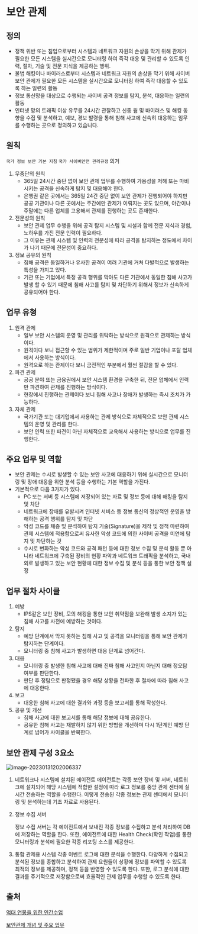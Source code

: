 # 보안 관제



## 정의

- 정책 위반 또는 침입으로부터 시스템과 네트워크 자원의 손상을 막기 위해 관제가 필요한 모든 시스템을 실시간으로 모니터링 하여 즉각 대응 및 관리할 수 있도록 인력, 절차, 기술 및 전문 지식을 제공하는 행위.
- 불법 해킹이나 바이러스로부터 시스템과 네트워크 자원의 손상을 막기 위해 사이버 보안 관제가 필요한 모든 시스템을 실시간으로 모니터링 하여 즉각 대응할 수 있도록 하는 일련의 활동
- 정보 통신망을 대상으로 수행되는 사이버 공격 정보를 탐지, 분석, 대응하는 일련의 활동 
- 인터넷 망의 트래픽 이상 유무를 24시간 관찰하고 신종 웜 및 바이러스 및 해킹 동향을 수집 및 분석하고, 예보, 경보 발령을 통해 침해 사고에 신속히 대응하는 임무를 수행하는 곳으로 정의하고 있습니다. 



## 원칙 

`국가 정보 보안 기본 지침` `국가 사이버안전 관리규정` 의거

1. 무중단의 원칙
   - 365일 24시간 중단 없이 보안 관제 업무를 수행하여 가용성을 저해 또는 마비시키는 공격을 신속하게 탐지 및 대응해야 한다. 
   - 은행권 같은 곳에서는 365일 24간 중단 없이 보안 관제가 진행되어야 하지만 공공 기관이나 다른 곳에서는 주간에만 관제가 이뤄지는 곳도 있으며, 야간이나 주말에는 다른 업체를 고용해서 관제를 진행하는 곳도 존재한다.
2. 전문성의 원칙
   - 보안 관제 업무 수행을 위해 공격 탐지 시스템 및 시설과 함께 전문 지식과 경험, 노하우를 가진 전문 인력이 필요하다.
   - 그 이유는 관제 시스템 및 인력의 전문성에 따라 공격을 탐지하는 정도에서 차이가 나기 때문에 전문성이 중요하다.
3. 정보 공유의 원칙
   - 침해 공격은 동일하거나 유사한 공격이 여러 기관에 거쳐 다발적으로 발생하는 특성을 가지고 있다.
   - 기관 또는 기업에서 특정 공격 행위를 막아도 다른 기관에서 동일한 침해 사고가 발생 할 수 있기 때문에 침해 사고를 탐지 및 차단하기 위해서 정보가 신속하게 공유되어야 한다.



## 업무 유형

1. 원격 관제
   - 일부 보안 시스템의 운영 및 관리를 위탁하는 방식으로 원격으로 관제하는 방식이다.
   - 원격이다 보니 접근할 수 있는 범위가 제한적이며 주로 일반 기업이나 포탈 업체에서 사용하는 방식이다.
   - 원격으로 하는 관제이다 보니 금전적인 부분에서 훨씬 절감을 할 수 있다.
2. 파견 관제
   - 공공 분야 또는 금융권에서 보안 시스템 환경을 구축한 뒤, 전문 업체에서 인력만 파견하여 관제를 진행하는 방식이다.
   - 현장에서 진행하는 관제이다 보니 침해 사고나 장애가 발생하는 즉시 조치가 가능하다.
3. 자체 관제
   - 국가기관 또는 대기업에서 사용하는 관제 방식으로 자체적으로 보안 관제 시스템의 운영 및 관리를 한다.
   - 보안 인력 또한 파견이 아닌 자체적으로 교육해서 사용하는 방식으로 업무를 진행한다.



## 주요 업무 및 역할

- 보안 관제는 수시로 발생할 수 있는 보안 사고에 대응하기 위해 실시간으로 모니터링 및 장애 대응을 위한 분석 등을 수행하는 기본 역할을 가진다.
- 기본적으로 다음 3가지가 있다.
  - PC 또는 서버 등 시스템에 저장되어 있는 자료 및 정보 등에 대해 해킹을 탐지 및 차단
  - 네트워크에 장애를 유발시켜 인터넷 서비스 등 정보 통신의 정상적인 운영을 방해하는 공격 행위를 탐지 및 차단
  - 악성 코드를 채증 및 분석하여 탐지 기술(Signature)을 제작 및 정책 마련하여 관제 시스템에 적용함으로써 유사한 악성 코드에 의한 사이버 공격을 미연에 탐지 및 차단하는 것
  - 수시로 변화하는 악성 코드와 공격 패턴 등에 대한 정보 수집 및 분석 활동 뿐 아니라 네트워크에 구축된 장비의 현황 파악과 네트워크 트래픽을 분석하고, 국내외로 발생하고 있는 보안 현황에 대한 정보 수집 및 분석 등을 통한 보안 정책 설정



## 업무 절차 사이클

1. 예방
   - IPS같은 보안 장비, 모의 해킹을 통한 보안 취약점을 보완해 발생 소지가 있는 침해 사고를 사전에 예방하는 것이다.
2. 탐지
   - 예방 단계에서 막지 못하는 침해 사고 및 공격을 모니터링을 통해 보안 관제가 탐지하는 단계이다.
   - 모니터링 중 침해 사고가 발생하면 대응 단계로 넘어간다. 
3. 대응
   - 모니터링 중 발생한 침해 사고에 대해 진짜 침해 사고인지 아닌지 대해 정오탐 여부를 판단한다.
   - 판단 후 정탐으로 판정됐을 경우 해당 상황을 전파한 후 절차에 따라 침해 사고에 대응한다.
4. 보고
   - 대응한 침해 사고에 대한 결과와 과정 등을 보고서를 통해 작성한다.
5. 공유 및 개선
   - 침해 사고에 대한 보고서를 통해 해당 정보에 대해 공유한다.
   - 공유한 침해 사고는 재발하지 않기 위한 방법을 개선하며 다시 1단계인 예방 단계로 넘어가 사이클을 반복한다.



## 보안 관제 구성 3요소

![image-20230131202006337](C:\Users\dj930\AppData\Roaming\Typora\typora-user-images\image-20230131202006337.png)

1. 네트워크나 시스템에 설치된 에이전트
   에이전트는 각종 보안 장비 및 서버, 네트워크에 설치되어 해당 시스템에 적합한 설정에 따라 로그 정보를 중앙 관제 센터에 실시간 전송하는 역할을 수행한다. 이렇게 전송된 각종 정보는 관제 센터에서 모니터링 및 분석하는데 기초 자료로 사용된다. 

2. 정보 수집 서버

   정보 수집 서버는 각 에이전트에서 보내진 각종 정보를 수집하고 분석 처리하여 DB에 저장하는 역할을 한다. 또한, 에이전트에 대한 Health Check(확인 작업)를 통한 모니터링과 분석에 필요한 각종 리포팅 소스를 제공한다.

3. 통합 관제용 시스템
   각종 이벤트 로그에 대한 분석을 수행한다. 다양하게 수집되고 분석된 정보를 종합하고 분석하여 관제 요원들이 상황에 정보를 파악할 수 있도록 최적의 정보를 제공하며, 정책 등을 반영할 수 있도록 한다. 또한, 로그 분석에 대한 결과를 주기적으로 저장함으로써 효율적인 관제 업무를 수행할 수 있도록 한다.



## 출처

[억대 연봉을 위한 인간수업](https://kk-7790.tistory.com/)

[보안관제 개념 및 주요 업무](https://sungks.tistory.com/235)